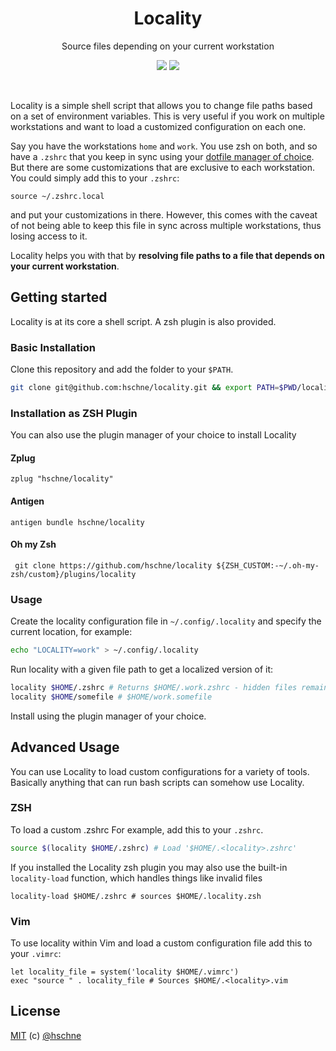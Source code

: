 <h1 align="center">Locality</h1> <p
align="center">Source files depending on your current workstation</p>

<p align="center">
<a href="https://forthebadge.com"><img src="https://forthebadge.com/images/badges/built-with-love.svg"></a>
<a href="https://forthebadge.com"><img src="https://forthebadge.com/images/badges/you-didnt-ask-for-this.svg"></a>
</p>

<br>

Locality is a simple shell script that allows you to change file paths based on a set of environment variables. 
This is very useful if you work on multiple workstations and want to load a customized configuration on each one.

Say you have the workstations `home` and `work`. You use zsh on both, and so have a `.zshrc` that you keep in sync using your [dotfile manager of choice](https://github.com/webpro/awesome-dotfiles#tools). 
But there are some customizations that are exclusive to each workstation. You could simply add this to your `.zshrc`:

```
source ~/.zshrc.local
```

and put your customizations in there. However, this comes with the caveat of not being able to keep this file in sync across multiple workstations, thus losing access to it. 

Locality helps you with that by **resolving file paths to a file that depends on your current workstation**.

## Getting started

Locality is at its core a shell script. A zsh plugin is also provided. 

###  Basic Installation

Clone this repository and add the folder to your `$PATH`.

```sh
git clone git@github.com:hschne/locality.git && export PATH=$PWD/locality:$PATH
```

### Installation as ZSH Plugin

You can also use the plugin manager of your choice to install Locality

#### Zplug

```
zplug "hschne/locality"
```

#### Antigen 

```
antigen bundle hschne/locality
```

#### Oh my Zsh

```
 git clone https://github.com/hschne/locality ${ZSH_CUSTOM:-~/.oh-my-zsh/custom}/plugins/locality
```

### Usage

Create the locality configuration file in `~/.config/.locality` and specify the current location, for example: 

```sh
echo "LOCALITY=work" > ~/.config/.locality
```

Run locality with a given file path to get a localized version of it:

```sh 
locality $HOME/.zshrc # Returns $HOME/.work.zshrc - hidden files remain hidden
locality $HOME/somefile # $HOME/work.somefile
```


Install using the plugin manager of your choice. 


## Advanced Usage

You can use Locality to load custom configurations for a variety of tools. Basically anything that can run bash scripts can somehow use Locality.

### ZSH

To load a custom .zshrc For example, add this to your `.zshrc`.

```bash
source $(locality $HOME/.zshrc) # Load '$HOME/.<locality>.zshrc'
```

If you installed the Locality zsh plugin you may also use the built-in `locality-load` function, which handles things like invalid files

```
locality-load $HOME/.zshrc # sources $HOME/.locality.zsh
```

### Vim

To use locality within Vim and load a custom configuration file add this to your `.vimrc`: 

```vim
let locality_file = system('locality $HOME/.vimrc') 
exec "source " . locality_file # Sources $HOME/.<locality>.vim
```

## License

[MIT](LICENSE) (c) [@hschne](https://github.com/hschne)
